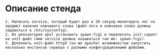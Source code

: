 # Описание стенда
    1. Написать service, который будет раз в 30 секунд мониторить лог на предмет наличия ключевого слова (файл лога и ключевое слово должны задаваться в /etc/sysconfig).
    2. Из репозитория epel установить spawn-fcgi и переписать init-скрипт на unit-файл (имя service должно называться так же: spawn-fcgi).
    3. Дополнить unit-файл httpd (он же apache) возможностью запустить несколько инстансов сервера с разными конфигурационными файлами.
